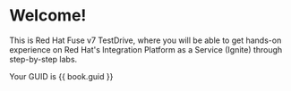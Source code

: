 # Welcome!

This is Red Hat Fuse v7 TestDrive, where you will be able to get hands-on experience on Red Hat's Integration Platform as a Service \(Ignite\) through step-by-step labs.

Your GUID is {{ book.guid }}

